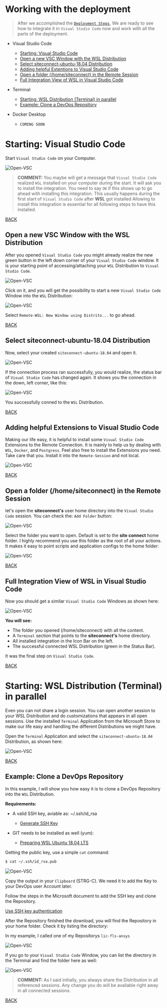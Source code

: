 # Working with the deployment

> After we accomplished the [```Deployment Steps```](INSTALL.md), We are ready to see how 
> to integrate it in ```Visual Studio Code``` now and work with all the parts of the deployment.

- Visual Studio Code
    - [Starting: Visual Studio Code](#Starting-Visual-Studio-Code)
    - [Open a new VSC Window with the WSL Distribution](#Open-a-new-VSC-Window-with-the-WSL-Distribution)
    - [Select siteconnect-ubuntu-18.04 Distribution](#Select-siteconnect-ubuntu-18-04-Distribution)
    - [Adding helpful Extentions to Visual Studio Code](#Adding-helpful-Extentions-to-Visual-Studio-Code)
    - [Open a folder (/home/siteconnect) in the Remote Session](#Open-a-folder-homesiteconnect-in-the-Remote-Session)
    - [Full Integration View of WSL in Visual Studio Code](#Full-Integration-View-of-WSL-in-Visual-Studio-Code)

- Terminal
    - [Starting: WSL Distribution (Terminal) in parallel](#Starting-WSL-Distribution-Terminal-in-parallel)
    - [Example: Clone a DevOps Repository](#Example-Clone-a-DevOps-Repository)

- Docker Desktop
    - ```COMING SOON```

# Starting: Visual Studio Code

Start ```Visual Studio Code``` on your Computer.

![Open-VSC](images/vsc-001.png)

> **COMMENT:** You maybe will get a message that ```Visual Studio Code``` realized
> ```WSL``` installed on your computer during the start. It will ask you to install the integration.
> You need to say ```OK``` if this shows up to go ahead with installing this integration.
> This usually happens during the first start of ```Visual Studio Code``` after **WSL** got installed
> Allowing to install this integration is essential for all following steps to have this installed.

[BACK](#Working-with-the-deployment)

## Open a new VSC Window with the WSL Distribution

After you opened ```Visual Studio Code``` you might already realize the new green button
in the left down corner of your ```Visual Studio Code``` window. It is your starting point
of accessing/attaching your ```WSL``` Distribution to ```Visual Studio Code```.

![Open-VSC](images/vsc-002.png)

Click on it, and you will get the possibility to start a new ```Visual Studio Code```
Window into the ```WSL``` Distribution:

![Open-VSC](images/vsc-003.png)

Select ```Remote-WSL: New Window using Distrito...``` to go ahead.

[BACK](#Working-with-the-deployment)

## Select siteconnect-ubuntu-18.04 Distribution

Now, select your created ```siteconnect-ubuntu-18.04``` and open it.

![Open-VSC](images/vsc-004.png)

If the connection process ran successfully, you would realize, the
status bar of ```Visual Studio Code``` has changed again. It shows
you the connection in the down, left corner, like this:

![Open-VSC](images/vsc-005.png)

You successfully conned to the ```WSL``` Distribution.

[BACK](#Working-with-the-deployment)

## Adding helpful Extensions to Visual Studio Code

Making our life easy, it is helpful to install some ```Visual Studio Code```
Extensions to the Remote Connection. It is mainly to help us by
dealing with ```WSL```, ```Docker```, and ```Postgress```.
Feel also free to install the Extensions you need. Take care that you.
Install it into the ```Remote-Session``` and not local.

![Open-VSC](images/vsc-006.png)

[BACK](#Working-with-the-deployment)

## Open a folder (/home/siteconnect) in the Remote Session

let's open the **siteconnect's** user home directory into the ```Visual Studio Code```
session. You can check the: ```Add Folder``` button:

![Open-VSC](images/vsc-007.png)

Select the folder you want to open. Default is set to the **site connect**
home folder. I highly recommend you use this folder as the root of all
your actions. It makes it easy to point scripts and application configs
to the home folder:

![Open-VSC](images/vsc-008.png)

[BACK](#Working-with-the-deployment)

## Full Integration View of WSL in Visual Studio Code

Now you should get a similar ```Visual Studio Code``` Windows as shown here:

![Open-VSC](images/vsc-009.png)

**You will see:**
- The folder you opened (/home/siteconnect) with all the content. 
- A ```Terminal``` section that points to the **siteconnect's** home directory.
- All installed integration in the Icon Bar on the left.
- The successful connected WSL Distribution (green in the Status Bar).

It was the final step on ```Visual Studio Code```.

[BACK](#Working-with-the-deployment)

# Starting: WSL Distribution (Terminal) in parallel

Even you can not share a login session. You can open another session to your
WSL Distribution and do customizations that appears in all open sessions. Use the installed
```Terminal``` Application from the Microsoft Store to make our life easy and handling
the different Distributions we might have.

Open the ```Terminal``` Application and select the ```siteconnect-ubuntu-18.04``` 
Distribution, as shown here:

![Open-VSC](images/wsl-001.png)

[BACK](#Working-with-the-deployment)

## Example: Clone a DevOps Repository

In this example, I will show you how easy it is to clone a 
DevOps Repository into the ```WSL``` Distribution. 

**Requirements:**
- A valid SSH key, aviable as: ~/.ssh/id_rsa
    - [Generate SSH Key](INSTALL.md#Generate-SSH-Key)

- GIT needs to be installed as well (yum):
    - [Preparing WSL Ubuntu 18.04 LTS](INSTALL.md#Preparing-WSL-Ubuntu-1804-LTS)

Getting the public key, use a simple ```cat``` command:

```bash
$ cat ~/.ssh/id_rsa.pub
```

![Open-VSC](images/wsl-ssh-001.png)

Copy the output in your ```Clipboard``` (STRG-C). We need it to add the Key
to your DevOps user Account later. 

Follow the steps in the Microsoft document to add the SSH key and clone the Repository.

[Use SSH key authentication](https://docs.microsoft.com/en-us/azure/devops/repos/git/use-ssh-keys-to-authenticate?view=azure-devops)

After the Repository finished the download, you
will find the Repository in your home folder.
Check it by listing the directory:

In my example, I called one of my Repositorys ```lic-fls-ansys```

![Open-VSC](images/wsl-ls-001.png)

If you go to your ```Visual Studio Code``` Window,
you can list the directory in the Terminal and find
the folder here as well:

![Open-VSC](images/wsl-ls-002.png)

> **COMMENT:** As I said initially, you always share
> the Distribution in all referenced sessions. Any change
> you do will be available right away in all connected sessions.

[BACK](#Working-with-the-deployment)

